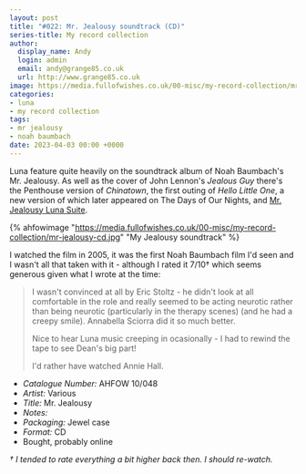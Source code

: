 ```yaml
---
layout: post
title: "#022: Mr. Jealousy soundtrack (CD)"
series-title: My record collection
author:
  display_name: Andy
  login: admin
  email: andy@grange85.co.uk
  url: http://www.grange85.co.uk
image: https://media.fullofwishes.co.uk/00-misc/my-record-collection/mr-jealousy-cd.jpg
categories:
- luna
- my record collection
tags:
- mr jealousy
- noah baumbach
date: 2023-04-03 00:00 +0000
---
```

Luna feature quite heavily on the soundtrack album of Noah Baumbach's Mr. Jealousy. As well as the cover of John Lennon's _Jealous Guy_ there's the Penthouse version of _Chinatown_, the first outing of _Hello Little One_, a new version of which later appeared on The Days of Our Nights, and [Mr. Jealousy Luna Suite](/2015/03/31/audio-lost-tracks-mr-jealousy-luna-suite-by-luna/).

{% ahfowimage "https://media.fullofwishes.co.uk/00-misc/my-record-collection/mr-jealousy-cd.jpg" "My Jealousy soundtrack" %}

I watched the film in 2005, it was the first Noah Baumbach film I'd seen and I wasn't all that taken with it - although I rated it 7/10&dagger; which seems generous given what I wrote at the time:

> I wasn't convinced at all by Eric Stoltz - he didn't look at all
comfortable in the role and really seemed to be acting neurotic rather
than being neurotic (particularly in the therapy scenes) (and he had a
creepy smile). Annabella Sciorra did it so much better.
>  
> Nice to hear Luna music creeping in ocasionally - I had to rewind the
tape to see Dean's big part!
>  
> I'd rather have watched Annie Hall.

 - *Catalogue Number:* AHFOW 10/048
 - *Artist:* Various
 - *Title:* Mr. Jealousy
 - *Notes:* 
 - *Packaging:* Jewel case
 - *Format:* CD
 - Bought, probably online

_&dagger; I tended to rate everything a bit higher back then. I should re-watch._
